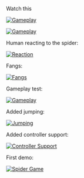 Watch this

[![Gameplay](http://img.youtube.com/vi/FiDk9EjwUrI/0.jpg)](https://www.youtube.com/watch?v=FiDk9EjwUrI "Gameplay (watch it on youtube)")

[![Gameplay](http://img.youtube.com/vi/kf-zEDzD5NE/0.jpg)](https://www.youtube.com/watch?v=kf-zEDzD5NE "Gameplay (watch it on youtube)")

Human reacting to the spider:

[![Reaction](http://img.youtube.com/vi/5JKHl2aBRJU/0.jpg)](https://www.youtube.com/watch?v=5JKHl2aBRJU "Reaction (watch it on youtube)")

Fangs:

[![Fangs](http://img.youtube.com/vi/MhjdmUtJwiw/0.jpg)](https://www.youtube.com/watch?v=MhjdmUtJwiw "Fangs (watch it on youtube)")

Gameplay test:

[![Gameplay](http://img.youtube.com/vi/kz6_UiAdvHk/0.jpg)](https://www.youtube.com/watch?v=kz6_UiAdvHk "Gameplay (watch it on youtube)")

Added jumping:

[![Jumping](http://img.youtube.com/vi/k6Jb2ZKCpKc/0.jpg)](https://www.youtube.com/watch?v=k6Jb2ZKCpKc "Jumping (watch it on youtube)")

Added controller support:

[![Controller Support](http://img.youtube.com/vi/qdTMTsKarjI/0.jpg)](https://www.youtube.com/watch?v=qdTMTsKarjI "Controller Support (watch it on youtube)")

First demo:

[![Spider Game](http://img.youtube.com/vi/bZomCcE1vPY/0.jpg)](https://www.youtube.com/watch?v=bZomCcE1vPY "Spider Game (watch it on youtube)")
